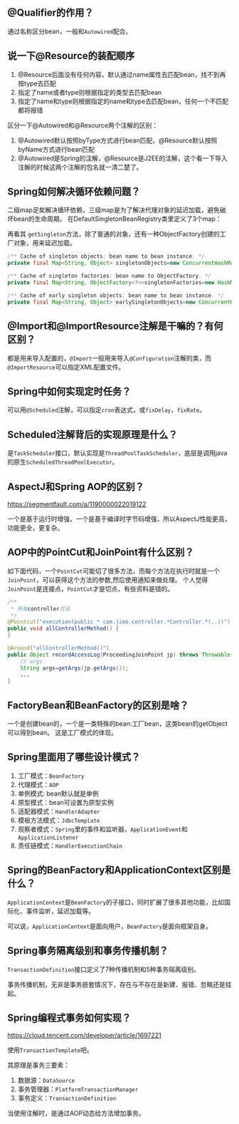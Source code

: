 ## @Qualifier的作用？

通过名称区分bean，一般和`Autowired`配合。

## 说一下@Resource的装配顺序

1. @Resource后面没有任何内容，默认通过name属性去匹配bean，找不到再按type去匹配
2. 指定了name或者type则根据指定的类型去匹配bean
3. 指定了name和type则根据指定的name和type去匹配bean，任何一个不匹配都将报错

区分一下@Autowired和@Resource两个注解的区别：

1. @Autowired默认按照byType方式进行bean匹配，@Resource默认按照byName方式进行bean匹配
2. @Autowired是Spring的注解，@Resource是J2EE的注解，这个看一下导入注解的时候这两个注解的包名就一清二楚了。

## Spring如何解决循环依赖问题？

二级map足矣解决循环依赖，三级map是为了解决代理对象的延迟加载，避免破坏bean的生命周期。 在DefaultSingletonBeanRegistry类里定义了3个map：

再看其 `getSingleton`方法，除了普通的对象，还有一种ObjectFactory创建的工厂对象，用来延迟加载。

```java
/** Cache of singleton objects: bean name to bean instance. */
private final Map<String, Object> singletonObjects=new ConcurrentHashMap<>(256);

/** Cache of singleton factories: bean name to ObjectFactory. */
private final Map<String, ObjectFactory<?>>singletonFactories=new HashMap<>(16);

/** Cache of early singleton objects: bean name to bean instance. */
private final Map<String, Object> earlySingletonObjects=new ConcurrentHashMap<>(16);
```

## @Import和@ImportResource注解是干嘛的？有何区别？
都是用来导入配置的，`@Import`一般用来导入`@Configuration`注解的类，而`@ImportResource`可以指定XML配置文件。 

## Spring中如何实现定时任务？
可以用`@Scheduled`注解，可以指定`cron`表达式，或`fixDelay`，`fixRate`。

## Scheduled注解背后的实现原理是什么？
是`TaskScheduler`接口，默认实现是`ThreadPoolTaskScheduler`，底层是调用java的原生`ScheduledThreadPoolExecutor`。

## AspectJ和Spring AOP的区别？
https://segmentfault.com/a/1190000022019122

一个是基于运行时增强，一个是基于编译时字节码增强，所以AspectJ性能更高，功能更全，更复杂。

## AOP中的PointCut和JoinPoint有什么区别？
如下面代码，一个`PointCut`可能切了很多方法，而每个方法在执行时就是一个`JoinPoint`，可以获得这个方法的参数,然后使用通知来做处理。
个人觉得`JoinPoint`是连接点，`PointCut`才是切点，有些资料是错的。

```java
/**
 * 所有controller方法
 */
@Pointcut("execution(public * com.jimo.controller.*Controller.*(..))")
public void allControllerMethod() {
}

@Around("allControllerMethod()")
public Object recordAccessLog(ProceedingJoinPoint jp) throws Throwable{
    // args
    String args=getArgs(jp.getArgs());
    ...
}
```

## FactoryBean和BeanFactory的区别是啥？
一个是创建bean的，一个是一类特殊的bean:工厂bean，这类bean的getObject可以得到bean。
这是工厂模式的体现。

## Spring里面用了哪些设计模式？
1. 工厂模式：`BeanFactory`
2. 代理模式：`AOP`
3. 单例模式: bean默认就是单例
4. 原型模式：bean可设置为原型实例
5. 适配器模式：`HandlerAdapter`
6. 模板方法模式：`JdbcTemplate`
7. 观察者模式：`Spring`里的事件和监听器，`ApplicationEvent`和`ApplicationListener`
8. 责任链模式：`HandlerExecutionChain`

## Spring的BeanFactory和ApplicationContext区别是什么？
`ApplicationContext`是`BeanFactory`的子接口，同时扩展了很多其他功能，比如国际化、事件监听，延迟加载等。

可以说，`ApplicationContext`是面向用户，`BeanFactory`是面向框架自身。

## Spring事务隔离级别和事务传播机制？
`TransactionDefinition`接口定义了7种传播机制和5种事务隔离级别。

事务传播机制，无非是事务嵌套情况下，存在与不存在是新建、报错、忽略还是挂起。

## Spring编程式事务如何实现？
https://cloud.tencent.com/developer/article/1697221

使用`TransactionTemplate`吧。

其原理是事务三要素：
1. 数据源：`DataSource`
2. 事务管理器：`PlatformTransactionManager`
3. 事务定义：`TransactionDefinition`

当使用注解时，是通过AOP动态给方法增加事务。




